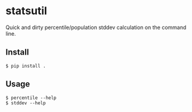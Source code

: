 # statsutil

Quick and dirty percentile/population stddev calculation on the command line.

## Install

	$ pip install .

## Usage

	$ percentile --help
	$ stddev --help
